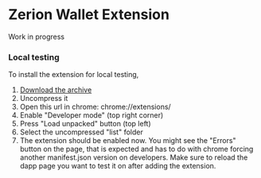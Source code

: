 # Zerion Wallet Extension

Work in progress

### Local testing

To install the extension for local testing,

1. [Download the archive](https://github.com/zeriontech/zerion-wallet-extension/archive/refs/heads/builds.zip)
2. Uncompress it
3. Open this url in chrome: chrome://extensions/
4. Enable "Developer mode" (top right corner)
5. Press "Load unpacked" button (top left)
6. Select the uncompressed "list" folder
7. The extension should be enabled now. You might see the "Errors" button on the page, that is expected and has to do with chrome forcing another manifest.json version on developers. Make sure to reload the dapp page you want to test it on after adding the extension.
